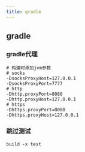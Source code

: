 ```yaml
---
title: gradle
---
```

## gradle


### gradle代理

  ```
  # 构建时添加jvm参数
  # socks
  -DsocksProxyHost=127.0.0.1 
  -DsocksProxyPort=7777
  # http
  -Dhttp.proxyPort=8080
  -Dhttp.proxyHost=127.0.0.1
  # https
  -Dhttps.proxyPort=8080
  -Dhttps.proxyHost=127.0.0.1
  ```

### 跳过测试

```
build -x test
```

